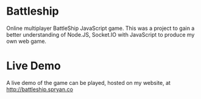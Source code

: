 # Battleship
Online multiplayer BattleShip JavaScript game. This was a project to gain a better understanding of Node.JS, Socket.IO with JavaScript to produce my own web game.

# Live Demo
A live demo of the game can be played, hosted on my website, at http://battleship.spryan.co
